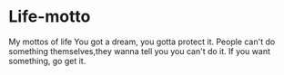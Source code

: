 # Life-motto
My mottos of life
You got a dream, you gotta protect it.
People can't do something themselves,they wanna tell you you can't do it.
If you want something, go get it.
